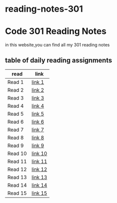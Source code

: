 # reading-notes-301
# Code 301 Reading Notes
in this website,you can find all my 301 reading notes

## table of daily reading assignments

**read** | **link**
---------|----------
Read 1     |[link 1](https://yazan-alshekha.github.io/reading-notes-301/read01)
Read 2     |[link 2](https://yazan-alshekha.github.io/reading-notes-301/read02)
Read 3     |[link 3](https://yazan-alshekha.github.io/reading-notes-301/read03)
Read 4     |[link 4]()
Read 5     |[link 5]()
Read 6     |[link 6]()
Read 7     |[link 7]()
Read 8     |[link 8]()
Read 9     |[link 9]()
Read 10    |[link 10]()
Read 11    |[link 11]()
Read 12    |[link 12]()
Read 13    |[link 13]()
Read 14    |[link 14]()
Read 15    |[link 15]()



